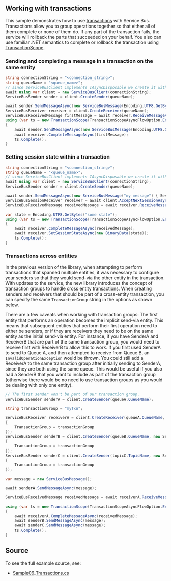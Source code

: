 ## Working with transactions

This sample demonstrates how to use [transactions](https://docs.microsoft.com/azure/service-bus-messaging/service-bus-transactions) with Service Bus. Transactions allow you to group operations together so that either all of them complete or none of them do. If any part of the transaction fails, the service will rollback the parts that succeeded on your behalf. You also can use familiar .NET semantics to complete or rollback the transaction using [TransactionScope](https://docs.microsoft.com/dotnet/api/system.transactions.transactionscope?view=netcore-3.1).

### Sending and completing a message in a transaction on the same entity

```C# Snippet:ServiceBusTransactionalSend
string connectionString = "<connection_string>";
string queueName = "<queue_name>";
// since ServiceBusClient implements IAsyncDisposable we create it with "await using"
await using var client = new ServiceBusClient(connectionString);
ServiceBusSender sender = client.CreateSender(queueName);

await sender.SendMessageAsync(new ServiceBusMessage(Encoding.UTF8.GetBytes("First")));
ServiceBusReceiver receiver = client.CreateReceiver(queueName);
ServiceBusReceivedMessage firstMessage = await receiver.ReceiveMessageAsync();
using (var ts = new TransactionScope(TransactionScopeAsyncFlowOption.Enabled))
{
    await sender.SendMessageAsync(new ServiceBusMessage(Encoding.UTF8.GetBytes("Second")));
    await receiver.CompleteMessageAsync(firstMessage);
    ts.Complete();
}
```

### Setting session state within a transaction

```C# Snippet:ServiceBusTransactionalSetSessionState
string connectionString = "<connection_string>";
string queueName = "<queue_name>";
// since ServiceBusClient implements IAsyncDisposable we create it with "await using"
await using var client = new ServiceBusClient(connectionString);
ServiceBusSender sender = client.CreateSender(queueName);

await sender.SendMessageAsync(new ServiceBusMessage("my message") { SessionId = "sessionId" });
ServiceBusSessionReceiver receiver = await client.AcceptNextSessionAsync(queueName);
ServiceBusReceivedMessage receivedMessage = await receiver.ReceiveMessageAsync();

var state = Encoding.UTF8.GetBytes("some state");
using (var ts = new TransactionScope(TransactionScopeAsyncFlowOption.Enabled))
{
    await receiver.CompleteMessageAsync(receivedMessage);
    await receiver.SetSessionStateAsync(new BinaryData(state));
    ts.Complete();
}
```

### Transactions across entities
In the previous version of the library, when attempting to perform transactions that spanned multiple entities, it was necessary to configure your senders so that they would send-via the other entity in the transaction. With updates to the service, the new library introduces the concept of transaction groups to handle cross entity transactions. When creating senders and receivers that should be part of a cross-entity transaction, you can specify the same `TransactionGroup` string in the options as shown below. 

There are a few caveats when working with transaction groups: 
The first entity that performs an operation becomes the implicit send-via entity. This means that subsequent entities that perform their first operation need to either be senders, or if they are receivers they need to be on the same entity as the initial send-via entity. For instance, if you have SenderA and ReceiverB that are part of the same transaction group, you would need to receive first with ReceiverB to allow this to work. If you first used SenderA to send to Queue A, and then attempted to receive from Queue B, an `InvalidOperationException` would be thrown. You could still add a ReceiverA to the same transaction group after initially sending to SenderA, since they are both using the same queue. This would be useful if you also had a SenderB that you want to include as part of the transaction group (otherwise there would be no need to use transaction groups as you would be dealing with only one entity).

```C# Snippet:ServiceBusTransactionGroup
// The first sender won't be part of our transaction group.
ServiceBusSender senderA = client.CreateSender(queueA.QueueName);

string transactionGroup = "myTxn";

ServiceBusReceiver receiverA = client.CreateReceiver(queueA.QueueName, new ServiceBusReceiverOptions
{
    TransactionGroup = transactionGroup
});
ServiceBusSender senderB = client.CreateSender(queueB.QueueName, new ServiceBusSenderOptions
{
    TransactionGroup = transactionGroup
});
ServiceBusSender senderC = client.CreateSender(topicC.TopicName, new ServiceBusSenderOptions
{
    TransactionGroup = transactionGroup
});

var message = new ServiceBusMessage();

await senderA.SendMessageAsync(message);

ServiceBusReceivedMessage receivedMessage = await receiverA.ReceiveMessageAsync();

using (var ts = new TransactionScope(TransactionScopeAsyncFlowOption.Enabled))
{
    await receiverA.CompleteMessageAsync(receivedMessage);
    await senderB.SendMessageAsync(message);
    await senderC.SendMessageAsync(message);
    ts.Complete();
}
```

## Source

To see the full example source, see:

* [Sample06_Transactions.cs](https://github.com/Azure/azure-sdk-for-net/blob/master/sdk/servicebus/Azure.Messaging.ServiceBus/tests/Samples/Sample06_Transactions.cs)
